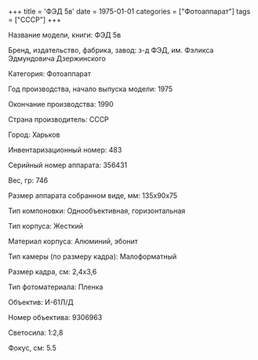 +++
title = 'ФЭД 5в'
date = 1975-01-01
categories = ["Фотоаппарат"]
tags = ["СССР"]
+++

Название модели, книги: ФЭД 5в

Бренд, издательство, фабрика, завод: з-д ФЭД, им. Фэликса Эдмундовича Дзержинского

Категория: Фотоаппарат

Год производства, начало выпуска модели: 1975

Окончание производства: 1990

Страна производитель: СССР

Город: Харьков

Инвентаризационный номер: 483

Серийный номер аппарата: 356431

Вес, гр: 746

Размер аппарата  собранном виде, мм: 135х90х75

Тип компоновки: Однообъективная, горизонтальная

Тип корпуса: Жесткий

Материал корпуса: Алюминий, эбонит

Тип камеры (по размеру кадра): Малоформатный

Размер кадра, см: 2,4х3,6

Тип фотоматериала: Пленка

Объектив: И-61Л/Д

Номер объектива: 9306963

Светосила: 1:2,8

Фокус, см: 5.5

